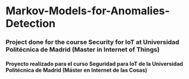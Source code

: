 # Markov-Models-for-Anomalies-Detection

### Project done for the course Security for IoT at Universidad Politécnica de Madrid (Master in Internet of Things)
#### Proyecto realizado para el curso Seguridad para IoT de la Universidad Politécnica de Madrid (Máster en Internet de las Cosas)
